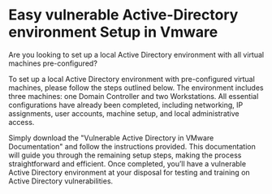 # Easy vulnerable Active-Directory environment Setup in Vmware

Are you looking to set up a local Active Directory environment with all virtual machines pre-configured?

To set up a local Active Directory environment with pre-configured virtual machines, please follow the steps outlined below. The environment includes three machines: one Domain Controller and two Workstations. All essential configurations have already been completed, including networking, IP assignments, user accounts, machine setup, and local administrative access.

Simply download the "Vulnerable Active Directory in VMware Documentation" and follow the instructions provided. This documentation will guide you through the remaining setup steps, making the process straightforward and efficient. Once completed, you’ll have a vulnerable Active Directory environment at your disposal for testing and training on Active Directory vulnerabilities.
